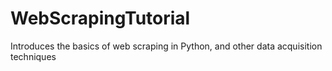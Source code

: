 # WebScrapingTutorial
Introduces the basics of web scraping in Python, and other data acquisition techniques
